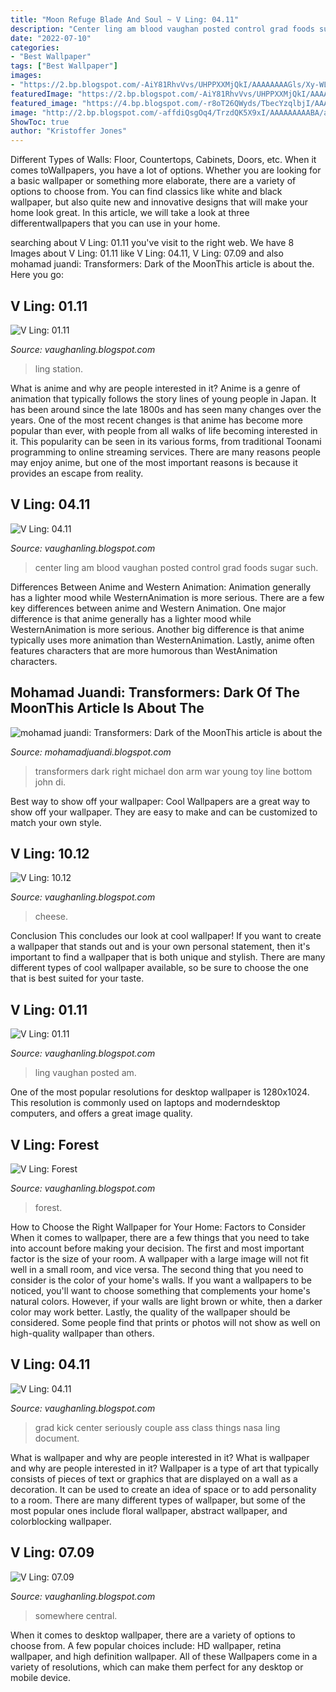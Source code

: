 ```yaml
---
title: "Moon Refuge Blade And Soul ~ V Ling: 04.11"
description: "Center ling am blood vaughan posted control grad foods sugar such"
date: "2022-07-10"
categories:
- "Best Wallpaper"
tags: ["Best Wallpaper"]
images:
- "https://2.bp.blogspot.com/-AiY81RhvVvs/UHPPXXMjQkI/AAAAAAAAGls/Xy-WLl0aCEY/s1600/cheese.jpg"
featuredImage: "https://2.bp.blogspot.com/-AiY81RhvVvs/UHPPXXMjQkI/AAAAAAAAGls/Xy-WLl0aCEY/s1600/cheese.jpg"
featured_image: "https://4.bp.blogspot.com/-r8oT26QWyds/TbecYzqlbjI/AAAAAAAAEOk/Mj8Z42us_pM/s1600/IMGP7990.JPG"
image: "http://2.bp.blogspot.com/-affdiQsgOq4/TrzdQK5X9xI/AAAAAAAAABA/aZCH6qN_fYw/s760/Copy%2Bof%2BFoto0654_001.jpg"
ShowToc: true
author: "Kristoffer Jones"
---
```



Different Types of Walls: Floor, Countertops, Cabinets, Doors, etc.
When it comes toWallpapers, you have a lot of options. Whether you are looking for a basic wallpaper or something more elaborate, there are a variety of options to choose from. You can find classics like white and black wallpaper, but also quite new and innovative designs that will make your home look great. In this article, we will take a look at three differentwallpapers that you can use in your home.

	

		
searching about V Ling: 01.11 you've visit to the right web. We have 8 Images about V Ling: 01.11 like V Ling: 04.11, V Ling: 07.09 and also mohamad juandi: Transformers: Dark of the MoonThis article is about the. Here you go:
		
    
## V Ling: 01.11

<img loading=lazy src="https://4.bp.blogspot.com/_annTPGBcsB4/TUUN3b67rJI/AAAAAAAAEMg/YyN2UDg_JnA/s1600/IMGP7488.JPG" onerror="this.onerror=null;this.src='https://tse1.mm.bing.net/th?id=OIP.lQL596MB_JajzRieifmzdAHaE7&amp;pid=15.1';" alt="V Ling: 01.11">

_Source: vaughanling.blogspot.com_

>ling station. 

	

What is anime and why are people interested in it?
Anime is a genre of animation that typically follows the story lines of young people in Japan. It has been around since the late 1800s and has seen many changes over the years. One of the most recent changes is that anime has become more popular than ever, with people from all walks of life becoming interested in it. This popularity can be seen in its various forms, from traditional Toonami programming to online streaming services. There are many reasons people may enjoy anime, but one of the most important reasons is because it provides an escape from reality.

    
## V Ling: 04.11

<img loading=lazy src="https://4.bp.blogspot.com/-r8oT26QWyds/TbecYzqlbjI/AAAAAAAAEOk/Mj8Z42us_pM/s1600/IMGP7990.JPG" onerror="this.onerror=null;this.src='https://tse4.mm.bing.net/th?id=OIP.vTfxL1lWdDm8K5Eolsnu0AHaE7&amp;pid=15.1';" alt="V Ling: 04.11">

_Source: vaughanling.blogspot.com_

>center ling am blood vaughan posted control grad foods sugar such. 

	

Differences Between Anime and Western Animation: Animation generally has a lighter mood while WesternAnimation is more serious.
There are a few key differences between anime and Western Animation. One major difference is that anime generally has a lighter mood while WesternAnimation is more serious. Another big difference is that anime typically uses more animation than WesternAnimation. Lastly, anime often features characters that are more humorous than WestAnimation characters.

    
## Mohamad Juandi: Transformers: Dark Of The MoonThis Article Is About The

<img loading=lazy src="http://2.bp.blogspot.com/-affdiQsgOq4/TrzdQK5X9xI/AAAAAAAAABA/aZCH6qN_fYw/s760/Copy%2Bof%2BFoto0654_001.jpg" onerror="this.onerror=null;this.src='https://tse3.mm.bing.net/th?id=OIP.n5PjOenAx2Co34hsBP-S_AHaJ4&amp;pid=15.1';" alt="mohamad juandi: Transformers: Dark of the MoonThis article is about the">

_Source: mohamadjuandi.blogspot.com_

>transformers dark right michael don arm war young toy line bottom john di. 

	

Best way to show off your wallpaper:
Cool Wallpapers are a great way to show off your wallpaper. They are easy to make and can be customized to match your own style.

    
## V Ling: 10.12

<img loading=lazy src="https://2.bp.blogspot.com/-AiY81RhvVvs/UHPPXXMjQkI/AAAAAAAAGls/Xy-WLl0aCEY/s1600/cheese.jpg" onerror="this.onerror=null;this.src='https://tse3.mm.bing.net/th?id=OIP.18mFd2Hti1W0E3IlVDAe8AHaGG&amp;pid=15.1';" alt="V Ling: 10.12">

_Source: vaughanling.blogspot.com_

>cheese. 

	

Conclusion
This concludes our look at cool wallpaper! If you want to create a wallpaper that stands out and is your own personal statement, then it's important to find a wallpaper that is both unique and stylish. There are many different types of cool wallpaper available, so be sure to choose the one that is best suited for your taste.

    
## V Ling: 01.11

<img loading=lazy src="https://4.bp.blogspot.com/_annTPGBcsB4/TUUN6E3R7RI/AAAAAAAAEMk/HV8_6Jkf66g/s1600/IMGP7490.JPG" onerror="this.onerror=null;this.src='https://tse2.mm.bing.net/th?id=OIP.AXV22Q_zJynpfZcOHx_RFAHaLI&amp;pid=15.1';" alt="V Ling: 01.11">

_Source: vaughanling.blogspot.com_

>ling vaughan posted am. 

	

One of the most popular resolutions for desktop wallpaper is 1280x1024. This resolution is commonly used on laptops and moderndesktop computers, and offers a great image quality.

    
## V Ling: Forest

<img loading=lazy src="https://2.bp.blogspot.com/-jW4JD67Ee2Y/UFxrHxf1KyI/AAAAAAAAGbA/lAvdRvrmGyM/s1600/ForestC.jpg" onerror="this.onerror=null;this.src='https://tse1.mm.bing.net/th?id=OIP.pUhnhy_fTQgbmlKTwss5SQHaHT&amp;pid=15.1';" alt="V Ling: Forest">

_Source: vaughanling.blogspot.com_

>forest. 

	

How to Choose the Right Wallpaper for Your Home: Factors to Consider
When it comes to wallpaper, there are a few things that you need to take into account before making your decision. The first and most important factor is the size of your room. A wallpaper with a large image will not fit well in a small room, and vice versa. 
The second thing that you need to consider is the color of your home's walls. If you want a wallpapers to be noticed, you'll want to choose something that complements your home's natural colors. However, if your walls are light brown or white, then a darker color may work better. 
Lastly, the quality of the wallpaper should be considered. Some people find that prints or photos will not show as well on high-quality wallpaper than others.

    
## V Ling: 04.11

<img loading=lazy src="https://1.bp.blogspot.com/-BC_PUsiJZ_E/TbecKAN8dvI/AAAAAAAAEOQ/JpgJOgRrwoY/s1600/IMGP7998.JPG" onerror="this.onerror=null;this.src='https://tse3.mm.bing.net/th?id=OIP.BIc2pbKWSxI3AIFUU-FbUAHaLI&amp;pid=15.1';" alt="V Ling: 04.11">

_Source: vaughanling.blogspot.com_

>grad kick center seriously couple ass class things nasa ling document. 

	

What is wallpaper and why are people interested in it?
What is wallpaper and why are people interested in it?
Wallpaper is a type of art that typically consists of pieces of text or graphics that are displayed on a wall as a decoration. It can be used to create an idea of space or to add personality to a room. There are many different types of wallpaper, but some of the most popular ones include floral wallpaper, abstract wallpaper, and colorblocking wallpaper.

    
## V Ling: 07.09

<img loading=lazy src="http://3.bp.blogspot.com/_annTPGBcsB4/Sl03XkdNZEI/AAAAAAAACfo/5mKdwtn9sTg/s400/DSCI0320.jpg" onerror="this.onerror=null;this.src='https://tse3.mm.bing.net/th?id=OIP.edE0wTPCm0cE_5ZKB6xhxQAAAA&amp;pid=15.1';" alt="V Ling: 07.09">

_Source: vaughanling.blogspot.com_

>somewhere central. 

	

When it comes to desktop wallpaper, there are a variety of options to choose from. A few popular choices include: HD wallpaper, retina wallpaper, and high definition wallpaper. All of these Wallpapers come in a variety of resolutions, which can make them perfect for any desktop or mobile device. 

